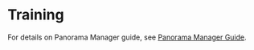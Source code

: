 # Training

For details on Panorama Manager guide, see [Panorama Manager Guide](https://docs.linuxfoundation.org/client-manager-for-panorama-account/). 

